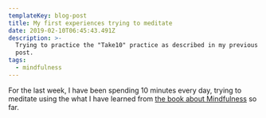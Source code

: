 ```yaml
---
templateKey: blog-post
title: My first experiences trying to meditate
date: 2019-02-10T06:45:43.491Z
description: >-
  Trying to practice the "Take10" practice as described in my previous blog
  post.
tags:
  - mindfulness
---
```

For the last week, I have been spending 10 minutes every day, trying to meditate using the what I have learned from [the book about Mindfulness](https://www.amazon.com/gp/product/1250104904/ref=as_li_tl?ie=UTF8&camp=1789&creative=9325&creativeASIN=1250104904&linkCode=as2&tag=jasonguti07-20&linkId=f073156382922fdfe8ea8bc8fe21a4ba) so far.
